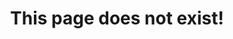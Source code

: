 ---
layout: page
title: This page does not exist!
tagline: You should have taken that left turn at Albuquerque...
---
